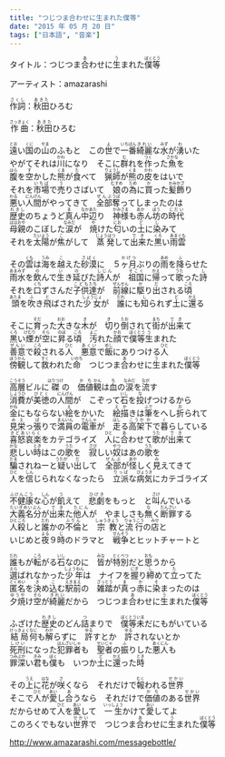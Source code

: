 ```yaml
---
title: "つじつま合わせに生まれた僕等"
date: "2015 年 05 月 20 日"
tags: ["日本語", "音楽"]
---
```


<p>タイトル：<span class="title">つじつま<ruby>合<rt>あ</rt></ruby>わせに<ruby>生<rt>う</rt></ruby>まれた<ruby>僕<rt>ぼく</rt></ruby><ruby>等<rt>とう</rt></ruby></span></p>
<p>アーティスト：<span class="artistName">amazarashi</span></p>
<p><ruby>作詞<rt>さくし</rt></ruby>：<ruby>秋田<rt>あきた</rt></ruby>ひろむ</p>
<p><ruby>作曲<rt>さっきょく</rt></ruby>：<ruby>秋田<rt>あきた</rt></ruby>ひろむ</p>
<p><span id="more-604"></span></p>
<p><ruby>遠<rt>とお</rt></ruby>い<ruby>国<rt>くに</rt></ruby>の<ruby>山<rt>やま</rt></ruby>のふもと　この<ruby>世<rt>よ</rt></ruby>で<ruby>一番<rt>いちばん</rt></ruby><ruby>綺麗<rt>きれい</rt></ruby>な<ruby>水<rt>みず</rt></ruby>が<ruby>湧<rt>わ</rt></ruby>いた<br>やがてそれは<ruby>川<rt>かわ</rt></ruby>になり　そこに<ruby>群<rt>む</rt></ruby>れを<ruby>作<rt>つく</rt></ruby>った<ruby>魚<rt>さかな</rt></ruby>を<br><ruby>腹<rt>はら</rt></ruby>を<ruby>空<rt>す</rt></ruby>かした<ruby>熊<rt>くま</rt></ruby>が<ruby>食<rt>た</rt></ruby>べて　<ruby>猟師<rt>りょうし</rt></ruby>が<ruby>熊<rt>くま</rt></ruby>の<ruby>皮<rt>かわ</rt></ruby>をはいで<br>それを<ruby>市場<rt>いちば</rt></ruby>で<ruby>売<rt>う</rt></ruby>りさばいて　<ruby>娘<rt>むすめ</rt></ruby>の<ruby>為<rt>ため</rt></ruby>に<ruby>買<rt>か</rt></ruby>った<ruby>髪<rt>かみ</rt></ruby><ruby>飾<rt>かざ</rt></ruby>り<br><ruby>悪<rt>わる</rt></ruby>い<ruby>人間<rt>にんげん</rt></ruby>がやってきて　<ruby>全部<rt>ぜんぶ</rt></ruby><ruby>奪<rt>うば</rt></ruby>ってしまったのは<br><ruby>歴史<rt>れきし</rt></ruby>のちょうど<ruby>真<rt>ま</rt></ruby>ん<ruby>中<rt>なか</rt></ruby><ruby>辺<rt>あた</rt></ruby>り　<ruby>神様<rt>かみさま</rt></ruby>も<ruby>赤<rt>あか</rt></ruby>ん<ruby>坊<rt>ぼう</rt></ruby>の<ruby>時代<rt>じだい</rt></ruby><br><ruby>母親<rt>ははおや</rt></ruby>のこぼした<ruby>涙<rt>なみだ</rt></ruby>が　<ruby>焼<rt>や</rt></ruby>けた<ruby>匂<rt>にお</rt></ruby>いの<ruby>土<rt>ど</rt></ruby>に<ruby>染<rt>し</rt></ruby>みて<br>それを<ruby>太陽<rt>たいよう</rt></ruby>が<ruby>焦<rt>こ</rt></ruby>がして　<ruby>蒸発<rt>じょうはつ</rt></ruby>して<ruby>出来<rt>でき</rt></ruby>た<ruby>黒<rt>くろ</rt></ruby>い<ruby>雨雲<rt>あまぐも</rt></ruby></p>
<p>その<ruby>雲<rt>くも</rt></ruby>は<ruby>海<rt>うみ</rt></ruby>を<ruby>越<rt>こ</rt></ruby>えた<ruby>砂漠<rt>さばく</rt></ruby>に　５<ruby>ヶ月<rt>かげつ</rt></ruby>ぶりの<ruby>雨<rt>あめ</rt></ruby>を<ruby>降<rt>ふ</rt></ruby>らせた<br><ruby>雨水<rt>あまみず</rt></ruby>を<ruby>飲<rt>の</rt></ruby>んで<ruby>生<rt>い</rt></ruby>き<ruby>延<rt>の</rt></ruby>びた<ruby>詩人<rt>しじん</rt></ruby>が　<ruby>祖国<rt>そこく</rt></ruby>に<ruby>帰<rt>かえ</rt></ruby>って<ruby>歌<rt>うた</rt></ruby>った<ruby>詩<rt>し</rt></ruby><br>それを<ruby>口<rt>くち</rt></ruby>ずさんだ<ruby>子供<rt>こども</rt></ruby><ruby>達<rt>たち</rt></ruby>が　<ruby>前線<rt>ぜんせん</rt></ruby>に<ruby>駆<rt>か</rt></ruby>り<ruby>出<rt>だ</rt></ruby>される<ruby>頃<rt>ころ</rt></ruby><br><ruby>頭<rt>あたま</rt></ruby>を<ruby>吹<rt>ふ</rt></ruby>き<ruby>飛<rt>と</rt></ruby>ばされた<ruby>少女<rt>しょうじょ</rt></ruby>が　<ruby>誰<rt>だれ</rt></ruby>にも<ruby>知<rt>し</rt></ruby>られず<ruby>土<rt>ど</rt></ruby>に<ruby>還<rt>かえ</rt></ruby>る</p>
<p>そこに<ruby>育<rt>そだ</rt></ruby>った<ruby>大<rt>おお</rt></ruby>きな<ruby>木<rt>き</rt></ruby>が　<ruby>切<rt>き</rt></ruby>り<ruby>倒<rt>たお</rt></ruby>されて<ruby>街<rt>まち</rt></ruby>が<ruby>出来<rt>でき</rt></ruby>て<br><ruby>黒<rt>くろ</rt></ruby>い<ruby>煙<rt>けむり</rt></ruby>が<ruby>空<rt>そら</rt></ruby>に<ruby>昇<rt>のぼ</rt></ruby>る<ruby>頃<rt>ころ</rt></ruby>　<ruby>汚<rt>よご</rt></ruby>れた<ruby>顔<rt>かお</rt></ruby>で<ruby>僕<rt>ぼく</rt></ruby><ruby>等<rt>とう</rt></ruby><ruby>生<rt>う</rt></ruby>まれた<br><ruby>善意<rt>ぜんい</rt></ruby>で<ruby>殺<rt>ころ</rt></ruby>される<ruby>人<rt>ひと</rt></ruby>　<ruby>悪意<rt>あくい</rt></ruby>で<ruby>飯<rt>めし</rt></ruby>にありつける<ruby>人<rt>ひと</rt></ruby><br><ruby>傍観<rt>ぼうかん</rt></ruby>して<ruby>救<rt>すく</rt></ruby>われた<ruby>命<rt>いのち</rt></ruby>　つじつま<ruby>合<rt>あ</rt></ruby>わせに<ruby>生<rt>う</rt></ruby>まれた<ruby>僕<rt>ぼく</rt></ruby><ruby>等<rt>とう</rt></ruby></p>
<p><ruby>高層<rt>こうそう</rt></ruby>ビルに<ruby>磔<rt>はりつけ</rt></ruby>の　<ruby>価値<rt>かち</rt></ruby><ruby>観<rt>かん</rt></ruby>は<ruby>血<rt>ち</rt></ruby>の<ruby>涙<rt>なみだ</rt></ruby>を<ruby>流<rt>なが</rt></ruby>す<br><ruby>消費<rt>しょうひ</rt></ruby>が<ruby>美徳<rt>びとく</rt></ruby>の<ruby>人間<rt>にんげん</rt></ruby>が　こぞって<ruby>石<rt>いし</rt></ruby>を<ruby>投<rt>な</rt></ruby>げつけるから<br><ruby>金<rt>かね</rt></ruby>にもならない<ruby>絵<rt>え</rt></ruby>をかいた　<ruby>絵描<rt>えか</rt></ruby>きは<ruby>筆<rt>ふで</rt></ruby>をへし<ruby>折<rt>お</rt></ruby>られて<br><ruby>見栄<rt>みえ</rt></ruby>っ<ruby>張<rt>ぱ</rt></ruby>りで<ruby>満員<rt>まんいん</rt></ruby>の<ruby>電車<rt>でんしゃ</rt></ruby>が　<ruby>走<rt>はし</rt></ruby>る<ruby>高架<rt>こうか</rt></ruby><ruby>下<rt>か</rt></ruby>で<ruby>暮<rt>く</rt></ruby>らしている<br><ruby>喜怒哀楽<rt>きどあいらく</rt></ruby>をカテゴライズ　<ruby>人<rt>ひと</rt></ruby>に<ruby>合<rt>あ</rt></ruby>わせて<ruby>歌<rt>うた</rt></ruby>が<ruby>出来<rt>でき</rt></ruby>て<br><ruby>悲<rt>かな</rt></ruby>しい<ruby>時<rt>とき</rt></ruby>はこの<ruby>歌<rt>うた</rt></ruby>を　<ruby>寂<rt>さび</rt></ruby>しい<ruby>奴<rt>やつ</rt></ruby>はあの<ruby>歌<rt>うた</rt></ruby>を<br><ruby>騙<rt>だま</rt></ruby>されねーと<ruby>疑<rt>うたが</rt></ruby>い<ruby>出<rt>だ</rt></ruby>して　<ruby>全部<rt>ぜんぶ</rt></ruby>が<ruby>怪<rt>あや</rt></ruby>しく<ruby>見<rt>み</rt></ruby>えてきて<br><ruby>人<rt>ひと</rt></ruby>を<ruby>信<rt>しん</rt></ruby>じられなくなったら　<ruby>立派<rt>りっぱ</rt></ruby>な<ruby>病気<rt>びょうき</rt></ruby>にカテゴライズ</p>
<p><ruby>不健康<rt>ふけんこう</rt></ruby>な<ruby>心<rt>しん</rt></ruby>が<ruby>飢<rt>う</rt></ruby>えて　<ruby>悲劇<rt>ひげき</rt></ruby>をもっと　と<ruby>叫<rt>さけ</rt></ruby>んでいる<br><ruby>大義名分<rt>たいぎめいぶん</rt></ruby>が<ruby>出来<rt>でき</rt></ruby>た<ruby>他人<rt>たにん</rt></ruby>が　やましさも<ruby>無<rt>な</rt></ruby>く<ruby>断罪<rt>だんざい</rt></ruby>する<br><ruby>人殺<rt>ひとごろ</rt></ruby>しと<ruby>誰<rt>だれ</rt></ruby>かの<ruby>不倫<rt>ふりん</rt></ruby>と　<ruby>宗教<rt>しゅうきょう</rt></ruby>と<ruby>流行<rt>りゅうこう</rt></ruby>の<ruby>店<rt>みせ</rt></ruby>と<br>いじめと<ruby>夜<rt>よる</rt></ruby>９<ruby>時<rt>じ</rt></ruby>のドラマと　<ruby>戦争<rt>せんそう</rt></ruby>とヒットチャートと</p>
<p><ruby>誰<rt>だれ</rt></ruby>もが<ruby>転<rt>ころ</rt></ruby>がる<ruby>石<rt>いし</rt></ruby>なのに　<ruby>皆<rt>みな</rt></ruby>が<ruby>特別<rt>とくべつ</rt></ruby>だと<ruby>思<rt>おも</rt></ruby>うから<br><ruby>選<rt>えら</rt></ruby>ばれなかった<ruby>少年<rt>しょうねん</rt></ruby>は　ナイフを<ruby>握<rt>にぎ</rt></ruby>り<ruby>締<rt>し</rt></ruby>めて<ruby>立<rt>た</rt></ruby>ってた<br><ruby>匿名<rt>とくめい</rt></ruby>を<ruby>決<rt>き</rt></ruby>め<ruby>込<rt>こ</rt></ruby>む<ruby>駅前<rt>えきまえ</rt></ruby>の　<ruby>雑踏<rt>ざっとう</rt></ruby>が<ruby>真<rt>ま</rt></ruby>っ<ruby>赤<rt>か</rt></ruby>に<ruby>染<rt>そ</rt></ruby>まったのは<br><ruby>夕焼<rt>ゆうや</rt></ruby>け<ruby>空<rt>そら</rt></ruby>が<ruby>綺麗<rt>きれい</rt></ruby>だから　つじつま<ruby>合<rt>あ</rt></ruby>わせに<ruby>生<rt>う</rt></ruby>まれた<ruby>僕<rt>ぼく</rt></ruby><ruby>等<rt>とう</rt></ruby></p>
<p>ふざけた<ruby>歴史<rt>れきし</rt></ruby>のどん<ruby>詰<rt>つ</rt></ruby>まりで　<ruby>僕<rt>ぼく</rt></ruby><ruby>等<rt>とう</rt></ruby><ruby>未<rt>いま</rt></ruby>だにもがいている<br><ruby>結局<rt>けっきょく</rt></ruby><ruby>何<rt>なに</rt></ruby>も<ruby>解<rt>わか</rt></ruby>らずに　<ruby>許<rt>ゆる</rt></ruby>すとか　<ruby>許<rt>ゆる</rt></ruby>されないとか<br><ruby>死刑<rt>しけい</rt></ruby>になった<ruby>犯罪<rt>はんざい</rt></ruby><ruby>者<rt>しゃ</rt></ruby>も　<ruby>聖者<rt>せいじゃ</rt></ruby>の<ruby>振<rt>ふ</rt></ruby>りした<ruby>悪人<rt>あくにん</rt></ruby>も<br><ruby>罪深<rt>つみぶか</rt></ruby>い<ruby>君<rt>きみ</rt></ruby>も<ruby>僕<rt>ぼく</rt></ruby>も　いつか<ruby>土<rt>ど</rt></ruby>に<ruby>還<rt>かえ</rt></ruby>った<ruby>時<rt>とき</rt></ruby></p>
<p>その<ruby>上<rt>うえ</rt></ruby>に<ruby>花<rt>はな</rt></ruby>が<ruby>咲<rt>さ</rt></ruby>くなら　それだけで<ruby>報<rt>むく</rt></ruby>われる<ruby>世界<rt>せかい</rt></ruby><br>そこで<ruby>人<rt>ひと</rt></ruby>が<ruby>愛<rt>あい</rt></ruby>し<ruby>合<rt>あ</rt></ruby>うなら　それだけで<ruby>価値<rt>かち</rt></ruby>のある<ruby>世界<rt>せかい</rt></ruby><br>だからせめて<ruby>人<rt>ひと</rt></ruby>を<ruby>愛<rt>あい</rt></ruby>して　<ruby>一生<rt>いっしょう</rt></ruby>かけて<ruby>愛<rt>あい</rt></ruby>してよ<br>このろくでもない<ruby>世界<rt>せかい</rt></ruby>で　つじつま<ruby>合<rt>あ</rt></ruby>わせに<ruby>生<rt>う</rt></ruby>まれた<ruby>僕<rt>ぼく</rt></ruby><ruby>等<rt>とう</rt></ruby></p>


<p><a href="http://www.amazarashi.com/messagebottle/">http://www.amazarashi.com/messagebottle/</a></p>
